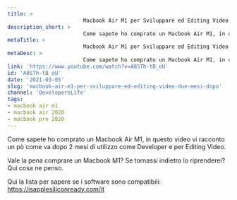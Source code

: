 ```yaml
---
title: > 
                        Macbook Air M1 per Sviluppare ed Editing Video - Due Mesi Dopo
description_short: > 
                        Come sapete ho comprato un Macbook Air M1, in questo video vi racconto un pò come va dopo 2 mesi di utilizzo come Developer ...
metaTitle: > 
                        Macbook Air M1 per Sviluppare ed Editing Video - Due Mesi Dopo
metaDesc: > 
                        Come sapete ho comprato un Macbook Air M1, in questo video vi racconto un pò come va dopo 2 mesi di utilizzo come Developer ...
link: 'https://www.youtube.com/watch?v=A8STh-tB_oU'
id: 'A8STh-tB_oU'
date: '2021-03-05'
slug: 'macbook-air-m1-per-sviluppare-ed-editing-video-due-mesi-dopo'
channel: 'DevelopersLife'
tags: 
- macbook air m1
- macbook air 2020
- macbook pro 2020
---
```

Come sapete ho comprato un Macbook Air M1, in questo video vi racconto un pò come va dopo 2 mesi di utilizzo come Developer e per Editing Video.  
  
Vale la pena comprare un Macbook M1? Se tornassi indietro lo riprenderei?  
Qui cosa ne penso.  
  
Qui la lista per sapere se i software sono compatibili: https://isapplesiliconready.com/it
